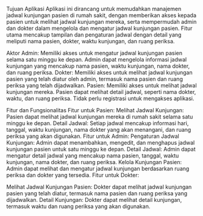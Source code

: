 Tujuan Aplikasi
Aplikasi ini dirancang untuk memudahkan manajemen jadwal kunjungan pasien di rumah sakit, dengan memberikan akses kepada pasien untuk melihat jadwal kunjungan mereka, serta mempermudah admin dan dokter dalam mengelola dan mengatur jadwal kunjungan pasien. Fitur utama mencakup tampilan dan pengaturan jadwal dengan detail yang meliputi nama pasien, dokter, waktu kunjungan, dan ruang periksa.

Aktor
Admin:
Memiliki akses untuk mengatur jadwal kunjungan pasien selama satu minggu ke depan. Admin dapat mengelola informasi jadwal kunjungan yang mencakup nama pasien, waktu kunjungan, nama dokter, dan ruang periksa.
Dokter:
Memiliki akses untuk melihat jadwal kunjungan pasien yang telah diatur oleh admin, termasuk nama pasien dan ruang periksa yang telah dijadwalkan.
Pasien:
Memiliki akses untuk melihat jadwal kunjungan mereka. Pasien dapat melihat detail jadwal, seperti nama dokter, waktu, dan ruang periksa. Tidak perlu registrasi untuk mengakses aplikasi.

Fitur dan Fungsionalitas
Fitur untuk Pasien:
Melihat Jadwal Kunjungan: Pasien dapat melihat jadwal kunjungan mereka di rumah sakit selama satu minggu ke depan.
Detail Jadwal: Setiap jadwal mencakup informasi hari, tanggal, waktu kunjungan, nama dokter yang akan menangani, dan ruang periksa yang akan digunakan.
Fitur untuk Admin:
Pengaturan Jadwal Kunjungan: Admin dapat menambahkan, mengedit, dan menghapus jadwal kunjungan pasien untuk satu minggu ke depan.
Detail Jadwal: Admin dapat mengatur detail jadwal yang mencakup nama pasien, tanggal, waktu kunjungan, nama dokter, dan ruang periksa.
Kelola Kunjungan Pasien: Admin dapat melihat dan mengatur jadwal kunjungan berdasarkan ruang periksa dan dokter yang tersedia.
Fitur untuk Dokter:

Melihat Jadwal Kunjungan Pasien: Dokter dapat melihat jadwal kunjungan pasien yang telah diatur, termasuk nama pasien dan ruang periksa yang dijadwalkan.
Detail Kunjungan: Dokter dapat melihat detail kunjungan, termasuk waktu dan ruang periksa yang akan digunakan.